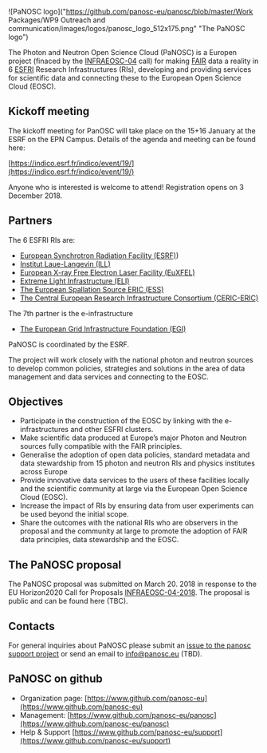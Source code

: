 ![PaNOSC logo]("https://github.com/panosc-eu/panosc/blob/master/Work Packages/WP9 Outreach and communication/images/logos/panosc_logo_512x175.png" "The PaNOSC logo")

The Photon and Neutron Open Science Cloud (PaNOSC) is a Europen project (finaced by the [INFRAEOSC-04](https://ec.europa.eu/research/participants/portal/desktop/en/opportunities/h2020/topics/infraeosc-04-2018.html) call) for making [FAIR](https://www.force11.org/group/fairgroup/fairprinciples) data a reality in 6 [ESFRI](http://www.esfri.eu/) Research Infrastructures (RIs), developing and providing services for scientific data and connecting these to the European Open Science Cloud (EOSC).

## Kickoff meeting

The kickoff meeting for PanOSC will take place on the 15+16 January at the ESRF on the EPN Campus. Details of the agenda and meeting can be found here:

[https://indico.esrf.fr/indico/event/19/](https://indico.esrf.fr/indico/event/19/)

Anyone who is interested is welcome to attend! Registration opens on 3 December 2018.

## Partners
 The 6 ESFRI RIs are:
* [European Synchrotron Radiation Facility (ESRF)](http://www.esrf.fr))
* [Institut Laue-Langevin (ILL)](https://www.ill.eu)
* [European X-ray Free Electron Laser Facility (EuXFEL)](https://www.xfel.eu)
* [Extreme Light Infrastructure (ELI)](https://eli-laser.eu)
* [The European Spallation Source ERIC (ESS)](https://www.esss.se)
* [The Central European Research Infrastructure Consortium (CERIC-ERIC)](https://www.ceric-eric.eu)

The 7th partner is the e-infrastructure
* [The European Grid Infrastructure Foundation (EGI)](https://www.egi.eu)

PaNOSC is coordinated by the ESRF.

The project will work closely with the national photon and neutron sources to develop common policies, strategies and solutions in the area of data management and data services and connecting to the EOSC.

## Objectives
* Participate in the construction of the EOSC by linking with the e-infrastructures and other ESFRI clusters.
* Make scientific data produced at Europe’s major Photon and Neutron sources fully compatible with the FAIR principles.
* Generalise the adoption of open data policies, standard metadata and data stewardship from 15 photon and neutron RIs and physics institutes across Europe
* Provide innovative data services to the users of these facilities locally and the scientific community at large via the European Open Science Cloud (EOSC).
* Increase the impact of RIs by ensuring data from user experiments can be used beyond the initial scope.
* Share the outcomes with the national RIs who are observers in the proposal and the community at large to promote the adoption of FAIR data principles, data stewardship and the EOSC.

## The PaNOSC proposal
The PaNOSC proposal was submitted on March 20. 2018 in response to the EU Horizon2020 Call for Proposals [INFRAEOSC-04-2018](https://ec.europa.eu/research/participants/portal/desktop/en/opportunities/h2020/topics/infraeosc-04-2018.html). The proposal is public and can be found here (TBC).

## Contacts
For general inquiries about PaNOSC please submit an [issue to the panosc support project](https://github.com/panosc-eu/support/issues) or send an email to <info@panosc.eu> (TBD).

## PaNOSC on github
* Organization page: [https://www.github.com/panosc-eu](https://www.github.com/panosc-eu)
* Management: [https://www.github.com/panosc-eu/panosc](https://www.github.com/panosc-eu/panosc)
* Help & Support [https://www.github.com/panosc-eu/support](https://www.github.com/panosc-eu/support)

